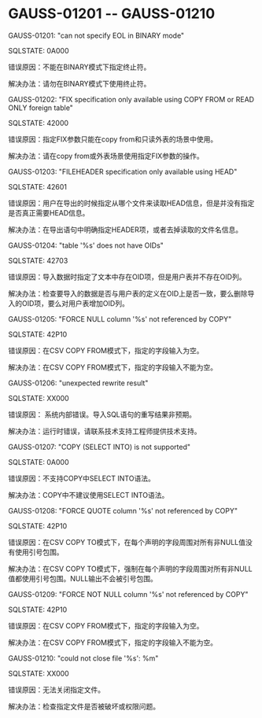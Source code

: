 # GAUSS-01201 -- GAUSS-01210

GAUSS-01201: "can not specify EOL in BINARY mode"

SQLSTATE: 0A000

错误原因：不能在BINARY模式下指定终止符。

解决办法：请勿在BINARY模式下使用终止符。

GAUSS-01202: "FIX specification only available using COPY FROM or READ ONLY foreign table"

SQLSTATE: 42000

错误原因：指定FIX参数只能在copy from和只读外表的场景中使用。

解决办法：请在copy from或外表场景使用指定FIX参数的操作。

GAUSS-01203: "FILEHEADER specification only available using HEAD"

SQLSTATE: 42601

错误原因：用户在导出的时候指定从哪个文件来读取HEAD信息，但是并没有指定是否真正需要HEAD信息。

解决办法：在导出语句中明确指定HEADER项，或者去掉读取的文件名信息。

GAUSS-01204: "table '%s' does not have OIDs"

SQLSTATE: 42703

错误原因：导入数据时指定了文本中存在OID项，但是用户表并不存在OID列。

解决办法：检查要导入的数据是否与用户表的定义在OID上是否一致，要么删除导入的OID项，要么对用户表增加OID列。

GAUSS-01205: "FORCE NULL column '%s' not referenced by COPY"

SQLSTATE: 42P10

错误原因：在CSV COPY FROM模式下，指定的字段输入为空。

解决办法：在CSV COPY FROM模式下，指定的字段输入不能为空。

GAUSS-01206: "unexpected rewrite result"

SQLSTATE: XX000

错误原因： 系统内部错误。导入SQL语句的重写结果非预期。

解决办法：运行时错误，请联系技术支持工程师提供技术支持。

GAUSS-01207: "COPY \(SELECT INTO\) is not supported"

SQLSTATE: 0A000

错误原因：不支持COPY中SELECT INTO语法。

解决办法：COPY中不建议使用SELECT INTO语法。

GAUSS-01208: "FORCE QUOTE column '%s' not referenced by COPY"

SQLSTATE: 42P10

错误原因：在CSV COPY TO模式下，在每个声明的字段周围对所有非NULL值没有使用引号包围。

解决办法：在CSV COPY TO模式下，强制在每个声明的字段周围对所有非NULL值都使用引号包围。NULL输出不会被引号包围。

GAUSS-01209: "FORCE NOT NULL column '%s' not referenced by COPY"

SQLSTATE: 42P10

错误原因：在CSV COPY FROM模式下，指定的字段输入为空。

解决办法：在CSV COPY FROM模式下，指定的字段输入不能为空。

GAUSS-01210: "could not close file '%s': %m"

SQLSTATE: XX000

错误原因：无法关闭指定文件。

解决办法：检查指定文件是否被破坏或权限问题。
